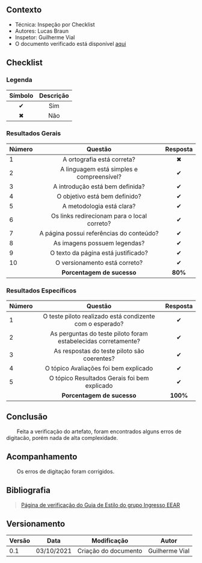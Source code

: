 ## Contexto	
 - Técnica: Inspeção por Checklist
 - Autores: Lucas Braun
 - Inspetor: Guilherme Vial
 - O documento verificado está disponível [aqui](../../analise-de-requisitos/principios_gerais.md)

## Checklist

### Legenda 

|Símbolo|Descrição|
|:-:|:-:|
|✔|Sim|
|✖|Não|

### Resultados Gerais
|Número|Questão|Resposta|
|:-|:-:|:-:|
|1|A ortografia está correta?|✖|
|2|A linguagem está simples e compreensível?|✔|
|3|A introdução está bem definida?|✔|
|4|O objetivo está bem definido?|✔|
|5|A metodologia está clara?|✔|
|6|Os links redirecionam para o local correto?|✔|
|7|A página possui referências do conteúdo?|✔|
|8|As imagens possuem legendas?|✔|
|9|O texto da página está justificado?|✔|
|10|O versionamento está correto?|✔|
||**Porcentagem de sucesso**|**80%**|

### Resultados Específicos
| Número | Questão | Resposta |
| :- | :-: | :-: |
| 1 | O teste piloto realizado está condizente com o esperado? |✔|
| 2 | As perguntas do teste piloto foram estabelecidas corretamente? |✔|
| 3 | As respostas do teste piloto são coerentes? |✔|
| 4 | O tópico Avaliações foi bem explicado |✔|
| 5 | O tópico Resultados Gerais foi bem explicado |✔|
||**Porcentagem de sucesso**|**100%**|

## Conclusão

&emsp;&emsp;Feita a verificação do artefato, foram encontrados alguns erros de digitacão, porém nada de alta complexidade.

## Acompanhamento

&emsp;&emsp;Os erros de digitação foram corrigidos.


## Bibliografia

> [Página de verificação do Guia de Estilo do grupo Ingresso EEAR](https://interacao-humano-computador.github.io/2020.2-Ingresso.eear/analise/verificacao/guia-de-estilo/)


## Versionamento
|Versão|Data|Modificação|Autor|
|--|--|--|--|
| 0.1 | 03/10/2021 | Criação do documento | Guilherme Vial |
